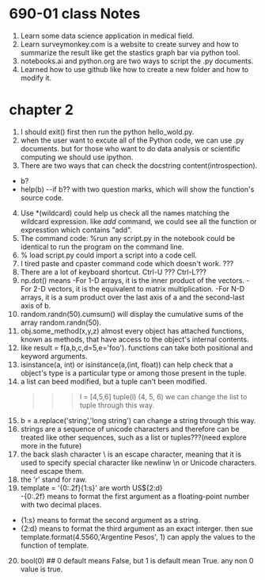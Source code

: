  # 690-01 class Notes
 
 1. Learn some data science application in medical field.
 2. Learn surveymonkey.com is a website to create survey and how to summarize the result like get the stastics graph bar via python tool.
 3. notebooks.ai and python.org are two ways to script the .py documents.
 4. Learned how to use github like how to create a new folder and how to modify it.
 
 # chapter 2 
 1. I should exit() first then run the python hello_wold.py.
 2. when the user want to excute all of the Python code, we can use .py documents.
    but for those who want to do data analysis or scientific computing we should use ipython.
 3. There are two ways that can check the docstring content(introspection).
   - b?
   - help(b) 
     --if b?? with two question marks, which will show the function's source code.
 4. Use *(wildcard) could help us check all the names matching the wildcard expression. like *add* command, we could see all the function or expresstion which contains "add".
 5.  The command code: %run any script.py  in the notebook could be identical to run the program on the command line.
 6.  % load script.py  could import a script into a code cell.
 7. I tired paste and cpaster command code which doesn't work.  ???
 8. There are a lot of keyboard shortcut.  Ctrl-U ???  Ctrl-L???
 9. np.dot() means
    -For 1-D arrays, it is the inner product of the vectors.
    -For 2-D vectors, it is the equivalent to matrix multiplication. 
    -For N-D arrays, it is a sum product over the last axis of a and the second-last axis of b.
 10. random.randn(50).cumsum() will display the cumulative sums of the array random.randn(50).
 11. obj.some_method(x,y,z) almost every object has attached functions, known as methods, that have access to the object's internal contents. 
 12. like result = f(a,b,c,d=5,e='foo'). functions can take both positional and keyword arguments.
 13. isinstance(a, int) or isinstance(a,(int, float)) can help check that a object's type is a particular type or among those present in the tuple.
 14. a list can beed modified, but a tuple can't been modified.
     >>> l = [4,5,6]
     >>> tuple(l)
      (4, 5, 6)
       we can change the list to tuple through this way.
 15. b = a.replace('string','long string') can change a string through this way.
 16. strings are a sequence of unicode characters and therefore can be treated like other sequences, such as a list or tuples???(need explore more in the future)
 17. the back slash character \ is an escape character, meaning that it is used to specify special character like newlinw \n or Unicode characters. need escape them.
 18. the 'r' stand for raw.
 19. template = '{0:.2f}{1:s}' are worth US${2:d}  
   -{0:.2f} means to format the first argument as a floating-point number with two decimal places.
   - {1:s} means to format the second argument as a string.
   - {2:d} means to format the third argument as an exact interger.
   then sue template.format(4.5560,'Argentine Pesos', 1) can apply the values to the function of template.
 20. bool(0) ## 0  default means False, but 1 is default mean True. any non 0 value is true. 
    
